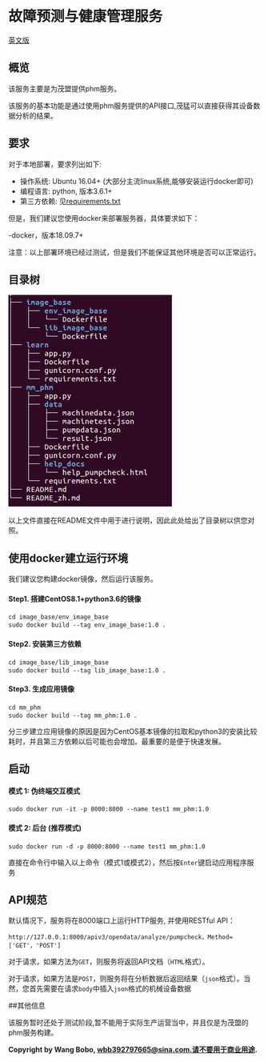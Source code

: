 # 故障预测与健康管理服务

[英文版](./README.md)

## 概览

该服务主要是为茂盟提供phm服务。

该服务的基本功能是通过使用phm服务提供的API接口,茂猛可以直接获得其设备数据分析的结果。

## 要求

对于本地部署，要求列出如下:

- 操作系统: Ubuntu 16.04+ (大部分主流linux系统,能够安装运行docker即可)
- 编程语言: python, 版本3.6.1+
- 第三方依赖: 见[requirements.txt](mm_phm/requirements.txt)


但是，我们建议您使用docker来部署服务器，具体要求如下：

-docker，版本18.09.7+

注意：以上部署环境已经过测试，但是我们不能保证其他环境是否可以正常运行。

## 目录树

![](./images/mm_api_tree.png)

以上文件直接在README文件中用于进行说明，因此此处给出了目录树以供您对照。

## 使用docker建立运行环境

我们建议您构建docker镜像，然后运行该服务。

#### Step1. 搭建CentOS8.1+python3.6的镜像
```
cd image_base/env_image_base
sudo docker build --tag env_image_base:1.0 .
```

#### Step2. 安装第三方依赖
```
cd image_base/lib_image_base
sudo docker build --tag lib_image_base:1.0 .
```

#### Step3. 生成应用镜像
```
cd mm_phm
sudo docker build --tag mm_phm:1.0 .
```

分三步建立应用镜像的原因是因为CentOS基本镜像的拉取和python3的安装比较耗时，并且第三方依赖以后可能也会增加。最重要的是便于快速发展。

## 启动

#### 模式 1: 伪终端交互模式
```
sudo docker run -it -p 8000:8000 --name test1 mm_phm:1.0
```

#### 模式 2: 后台 (推荐模式)
```
sudo docker run -d -p 8000:8000 --name test1 mm_phm:1.0
```

直接在命令行中输入以上命令（模式1或模式2），然后按`Enter`键启动应用程序服务

## API规范

默认情况下，服务将在8000端口上运行HTTP服务, 并使用RESTful API：

```
http://127.0.0.1:8000/apiv3/opendata/analyze/pumpcheck，Method= ['GET'，'POST']
```

对于请求，如果方法为`GET`，则服务将返回API文档（`HTML`格式）。

对于请求，如果方法是`POST`，则服务将在分析数据后返回结果（`json`格式）。当然，您首先需要在请求`body`中插入`json`格式的机械设备数据

##其他信息

该服务暂时还处于测试阶段,暂不能用于实际生产运营当中，并且仅是为茂盟的phm服务构建。


 **Copyright by Wang Bobo, wbb392797665@sina.com.请不要用于商业用途.**